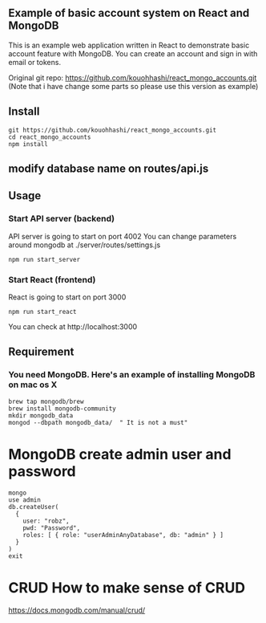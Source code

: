 ## Example of basic account system on React and MongoDB
This is an example web application written in React to demonstrate basic account feature with MongoDB.
You can create an account and sign in with email or tokens.

Original git repo: https://github.com/kouohhashi/react_mongo_accounts.git (Note that i have change some parts so please use this version as example)

## Install  
```
git https://github.com/kouohhashi/react_mongo_accounts.git
cd react_mongo_accounts
npm install
```

## modify database name on routes/api.js  

## Usage  

### Start API server (backend)  
API server is going to start on port 4002
You can change parameters around mongodb at ./server/routes/settings.js
```
npm run start_server
```

### Start React (frontend)
React is going to start on port 3000
```
npm run start_react
```

You can check at http://localhost:3000  

## Requirement  

### You need MongoDB. Here's an example of installing MongoDB on mac os X  

```
brew tap mongodb/brew
brew install mongodb-community
mkdir mongodb_data  
mongod --dbpath mongodb_data/  " It is not a must" 
```


# MongoDB create admin user and password
```
mongo
use admin
db.createUser(
  {
    user: "robz",
    pwd: "Password",
    roles: [ { role: "userAdminAnyDatabase", db: "admin" } ]
  }
)
exit
```
# CRUD How to make sense of CRUD
https://docs.mongodb.com/manual/crud/
